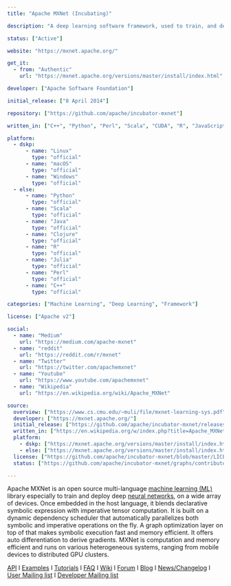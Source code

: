 ```yaml
---
title: "Apache MXNet (Incubating)"

description: "A deep learning software framework, used to train, and deploy deep neural networks"

status: ["Active"]

website: "https://mxnet.apache.org/"

get_it:
  - from: "Authentic"
    url: "https://mxnet.apache.org/versions/master/install/index.html"

developer: ["Apache Software Foundation"]

initial_release: ["8 April 2014"]

repository: ["https://github.com/apache/incubator-mxnet"]

written_in: ["C++", "Python", "Perl", "Scala", "CUDA", "R", "JavaScript", "Julia", "Golang"]

platform:
  - dskp:
      - name: "Linux"
        type: "official"
      - name: "macOS"
        type: "official"
      - name: "Windows"
        type: "official"
  - else:
      - name: "Python"
        type: "official"
      - name: "Scala"
        type: "official"
      - name: "Java"
        type: "official"
      - name: "Clojure"
        type: "official"
      - name: "R"
        type: "official"
      - name: "Julia"
        type: "official"
      - name: "Perl"
        type: "official"
      - name: "C++"
        type: "official"

categories: ["Machine Learning", "Deep Learning", "Framework"]

license: ["Apache v2"]

social:
  - name: "Medium"
    url: "https://medium.com/apache-mxnet"
  - name: "reddit"
    url: "https://reddit.com/r/mxnet"
  - name: "Twitter"
    url: "https://twitter.com/apachemxnet"
  - name: "Youtube"
    url: "https://www.youtube.com/apachemxnet"
  - name: "Wikipedia"
    url: "https://en.wikipedia.org/wiki/Apache_MXNet"

source:
  overview: ["https://www.cs.cmu.edu/~muli/file/mxnet-learning-sys.pdf", "https://www.nvidia.com/en-gb/data-center/gpu-accelerated-applications/mxnet/"]
  developer: ["https://mxnet.apache.org/"]
  initial_release: ["https://github.com/apache/incubator-mxnet/releases/tag/v1.0"]
  written_in: ["https://en.wikipedia.org/w/index.php?title=Apache_MXNet&oldid=905252805", "https://github.com/apache/incubator-mxnet"]
  platform:
    - dskp: ["https://mxnet.apache.org/versions/master/install/index.html"]
    - else: ["https://mxnet.apache.org/versions/master/install/index.html"]
  license: ["https://github.com/apache/incubator-mxnet/blob/master/LICENSE"]
  status: ["https://github.com/apache/incubator-mxnet/graphs/contributors"]

---
```

  Apache MXNet is an open source multi-language [machine learning (ML)](/categories/machine-learning) library especially to train and deploy deep [neural networks](/categories/neural-networks), on a wide array of devices. Once embedded in the host language, it blends declarative symbolic expression with imperative tensor computation. It is built on a dynamic dependency scheduler that automatically parallelizes both symbolic and imperative operations on the fly. A graph optimization layer on top of that makes symbolic execution fast and memory efficient. It offers auto differentiation to derive gradients. MXNet is computation and memory efficient and runs on various heterogeneous systems, ranging from mobile devices to distributed GPU clusters.
  
  [API](https://mxnet.apache.org/api/) I [Examples](https://github.com/apache/incubator-mxnet/tree/master/example) I [Tutorials](https://mxnet.apache.org/versions/master/tutorials/index.html) I [FAQ](https://mxnet.apache.org/versions/master/faq/index.html) I [Wiki](https://cwiki.apache.org/confluence/display/MXNET/Apache+MXNet+Home) I [Forum](https://discuss.mxnet.io/) I [Blog](https://blogs.apache.org/mxnet/) I [News/Changelog](https://github.com/apache/incubator-mxnet/blob/master/NEWS.md) I [User Mailing list](https://lists.apache.org/list.html?user@mxnet.apache.org) I [Developer Mailing list](https://lists.apache.org/list.html?dev@mxnet.apache.org)

